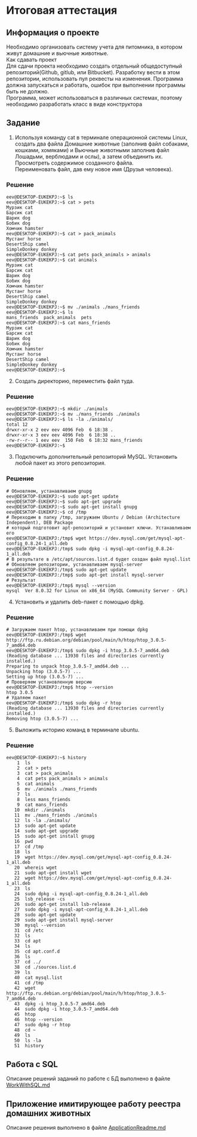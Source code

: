 # Итоговая аттестация

## Информация о проекте
Необходимо организовать систему учета для питомника, в котором живут домашние и вьючные животные.  
Как сдавать проект  
Для сдачи проекта необходимо создать отдельный общедоступный репозиторий(Github, gitlub, или Bitbucket). 
Разработку вести в этом репозитории, использовать пул реквесты на изменения. Программа должна запускаться и работать, 
ошибок при выполнении программы быть не должно.  
Программа, может использоваться в различных системах, поэтому необходимо разработать класс в виде конструктора

## Задание
1. Используя команду cat в терминале операционной системы Linux, создать два файла Домашние животные 
(заполнив файл собаками, кошками, хомяками) и Вьючные животными заполнив файл Лошадьми, верблюдами и ослы), 
а затем объединить их. Просмотреть содержимое созданного файла.  
Переименовать файл, дав ему новое имя (Друзья человека).

### Решение

```shell
eev@DESKTOP-EUKEKPJ:~$ ls
eev@DESKTOP-EUKEKPJ:~$ cat > pets
Мурзик cat
Барсик cat
Шарик dog
Бобик dog
Хомчик hamster
eev@DESKTOP-EUKEKPJ:~$ cat > pack_animals
Мустанг horse
DesertShip camel
SimpleDonkey donkey
eev@DESKTOP-EUKEKPJ:~$ cat pets pack_animals > animals
eev@DESKTOP-EUKEKPJ:~$ cat animals
Мурзик cat
Барсик cat
Шарик dog
Бобик dog
Хомчик hamster
Мустанг horse
DesertShip camel
SimpleDonkey donkey
eev@DESKTOP-EUKEKPJ:~$ mv ./animals ./mans_friends
eev@DESKTOP-EUKEKPJ:~$ ls
mans_friends  pack_animals  pets
eev@DESKTOP-EUKEKPJ:~$ cat mans_friends
Мурзик cat
Барсик cat
Шарик dog
Бобик dog
Хомчик hamster
Мустанг horse
DesertShip camel
SimpleDonkey donkey
eev@DESKTOP-EUKEKPJ:~$
```

2. Создать директорию, переместить файл туда.

### Решение

```shell
eev@DESKTOP-EUKEKPJ:~$ mkdir ./animals
eev@DESKTOP-EUKEKPJ:~$ mv ./mans_friends ./animals
eev@DESKTOP-EUKEKPJ:~$ ls -la ./animals/
total 12
drwxr-xr-x 2 eev eev 4096 Feb  6 18:38 .
drwxr-xr-x 3 eev eev 4096 Feb  6 18:38 ..
-rw-r--r-- 1 eev eev  150 Feb  6 18:32 mans_friends
eev@DESKTOP-EUKEKPJ:~$
```

3. Подключить дополнительный репозиторий MySQL. Установить любой пакет из этого репозитория.

### Решение

```shell
# Обновляем, устанавливаем gnupg
eev@DESKTOP-EUKEKPJ:~$ sudo apt-get update
eev@DESKTOP-EUKEKPJ:~$ sudo apt-get upgrade
eev@DESKTOP-EUKEKPJ:~$ sudo apt-get install gnupg
eev@DESKTOP-EUKEKPJ:~$ cd /tmp
# Переходим в папку /tmp, загружаем Ubuntu / Debian (Architecture Independent), DEB Package
# который подготовит apt-репозиторий и установит ключи. Устанавливаем его
eev@DESKTOP-EUKEKPJ:/tmp$ wget https://dev.mysql.com/get/mysql-apt-config_0.8.24-1_all.deb
eev@DESKTOP-EUKEKPJ:/tmp$ sudo dpkg -i mysql-apt-config_0.8.24-1_all.deb
# В результате в /etc/apt/sources.list.d будет создан файл mysql.list
# Обновляем репозитории, устанавливаем mysql-server
eev@DESKTOP-EUKEKPJ:/tmp$ sudo apt-get update
eev@DESKTOP-EUKEKPJ:/tmp$ sudo apt-get install mysql-server
# Результат
eev@DESKTOP-EUKEKPJ:/tmp$ mysql --version
mysql  Ver 8.0.32 for Linux on x86_64 (MySQL Community Server - GPL)
```

4. Установить и удалить deb-пакет с помощью dpkg.

### Решение

```shell
# Загружаем пакет htop, устанавливаем при помощи dpkg
eev@DESKTOP-EUKEKPJ:/tmp$ wget http://ftp.ru.debian.org/debian/pool/main/h/htop/htop_3.0.5-7_amd64.deb
eev@DESKTOP-EUKEKPJ:/tmp$ sudo dpkg -i htop_3.0.5-7_amd64.deb
(Reading database ... 13930 files and directories currently installed.)
Preparing to unpack htop_3.0.5-7_amd64.deb ...
Unpacking htop (3.0.5-7) ...
Setting up htop (3.0.5-7) ...
# Проверяем установленную версию
eev@DESKTOP-EUKEKPJ:/tmp$ htop --version
htop 3.0.5
# Удаляем пакет
eev@DESKTOP-EUKEKPJ:/tmp$ sudo dpkg -r htop
(Reading database ... 13930 files and directories currently installed.)
Removing htop (3.0.5-7) ...
```

5. Выложить историю команд в терминале ubuntu.

### Решение

```shell
eev@DESKTOP-EUKEKPJ:~$ history
    1  ls
    2  cat > pets
    3  cat > pack_animals
    4  cat pets pack_animals > animals
    5  cat animals
    6  mv ./animals ./mans_friends
    7  ls
    8  less mans_friends
    9  cat mans_friends
   10  mkdir ./animals
   11  mv ./mans_friends ./animals
   12  ls -la ./animals/
   13  sudo apt-get update
   14  sudo apt-get upgrade
   15  sudo apt-get install gnupg
   16  pwd
   17  cd /tmp
   18  ls
   19  wget https://dev.mysql.com/get/mysql-apt-config_0.8.24-1_all.deb
   20  whereis wget
   21  sudo apt-get install wget
   22  wget https://dev.mysql.com/get/mysql-apt-config_0.8.24-1_all.deb
   23  ls
   24  sudo dpkg -i mysql-apt-config_0.8.24-1_all.deb
   25  lsb_release -cs
   26  sudo apt-get install lsb-release
   27  sudo dpkg -i mysql-apt-config_0.8.24-1_all.deb
   28  sudo apt-get update
   29  sudo apt-get install mysql-server
   30  mysql --version
   31  cd /etc
   32  ls
   33  cd apt
   34  ls
   35  cd apt.conf.d
   36  ls
   37  cd ../
   38  cd ./sources.list.d
   39  ls
   40  cat mysql.list
   41  cd /tmp
   42  wget http://ftp.ru.debian.org/debian/pool/main/h/htop/htop_3.0.5-7_amd64.deb
   43  dpkg -i htop_3.0.5-7_amd64.deb
   44  sudo dpkg -i htop_3.0.5-7_amd64.deb
   45  htop
   46  htop --version
   47  sudo dpkg -r htop
   48  cd ~
   49  ls
   50  ls -la
   51  history
```

## Работа с SQL

Описание решений заданий по работе с БД выполнено в файле [WorkWithSQL.md](WorkWithSQL.md) 

## Приложение имитирующее работу реестра домашних животных

Описание решения выполнено в файле [ApplicationReadme.md](ApplicationReadme.md)


